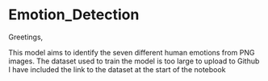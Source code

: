 # Emotion_Detection

Greetings,

This model aims to identify the seven different human emotions from PNG images.
The dataset used to train the model is too large to upload to Github
I have included the link to the dataset at the start of the notebook
